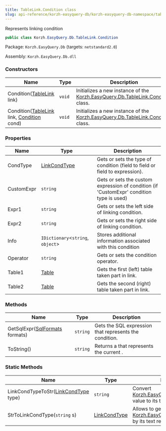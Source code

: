 ```yaml
---
title: TableLink.Condition class
slug: api-reference/korzh-easyquery-db/korzh-easyquery-db-namespace/tablelink-condition-class
---
```


Represents linking condition
```csharp
public class Korzh.EasyQuery.Db.TableLink.Condition

```
Package: `Korzh.EasyQuery.Db` (targets: `netstandard2.0`)

Assembly: `Korzh.EasyQuery.Db.dll`

### Constructors

| Name | Type | Description | 
| --- | --- | --- | 
| Condition([TableLink](//easyquery/docs/api-reference/korzh-easyquery-db/korzh-easyquery-db-namespace/tablelink-class) link) | `void` | Initializes a new instance of the [Korzh.EasyQuery.Db.TableLink.Condition](//easyquery/docs/api-reference/korzh-easyquery-db/korzh-easyquery-db-namespace/tablelink-class) class. | 
| Condition([TableLink](//easyquery/docs/api-reference/korzh-easyquery-db/korzh-easyquery-db-namespace/tablelink-class) link, [Condition](//easyquery/docs/api-reference/korzh-easyquery-db/korzh-easyquery-db-namespace/tablelink-condition-class) cond) | `void` | Initializes a new instance of the [Korzh.EasyQuery.Db.TableLink.Condition](//easyquery/docs/api-reference/korzh-easyquery-db/korzh-easyquery-db-namespace/tablelink-class) class. | 


### Properties

| Name | Type | Description | 
| --- | --- | --- | 
| CondType | [LinkCondType](//easyquery/docs/api-reference/korzh-easyquery-db/korzh-easyquery-db-namespace/linkcondtype-enum) | Gets or sets the type of condition (field to field or field to expression). | 
| CustomExpr | `string` | Gets or sets the custom expression of condition (if 'CustomExpr' condition type is used) | 
| Expr1 | `string` | Gets or sets the left side of linking condition. | 
| Expr2 | `string` | Gets or sets the right side of linking condition. | 
| Info | `IDictionary`&lt;`string`, `object`&gt; | Stores additional information associated with this condition | 
| Operator | `string` | Gets or sets the condition operator. | 
| Table1 | [Table](//easyquery/docs/api-reference/korzh-easyquery-db/korzh-easyquery-db-namespace/table-class) | Gets the first (left) table taken part in link. | 
| Table2 | [Table](//easyquery/docs/api-reference/korzh-easyquery-db/korzh-easyquery-db-namespace/table-class) | Gets the second (right) table taken part in link. | 


### Methods

| Name | Type | Description | 
| --- | --- | --- | 
| GetSqlExpr([SqlFormats](//easyquery/docs/api-reference/korzh-easyquery-db/korzh-easyquery-db-namespace/sqlformats-class) formats) | `string` | Gets the SQL expression that represents the condition. | 
| ToString() | `string` | Returns a <see cref="T:System.String"></see> that represents the current <see cref="T:System.Object"></see>. | 


### Static Methods

| Name | Type | Description | 
| --- | --- | --- | 
| LinkCondTypeToStr([LinkCondType](//easyquery/docs/api-reference/korzh-easyquery-db/korzh-easyquery-db-namespace/linkcondtype-enum) type) | `string` | Convert [Korzh.EasyQuery.Db.LinkCondType](//easyquery/docs/api-reference/korzh-easyquery-db/korzh-easyquery-db-namespace/linkcondtype-enum) value to its text representation | 
| StrToLinkCondType(`string` s) | [LinkCondType](//easyquery/docs/api-reference/korzh-easyquery-db/korzh-easyquery-db-namespace/linkcondtype-enum) | Allows to get [Korzh.EasyQuery.Db.LinkCondType](//easyquery/docs/api-reference/korzh-easyquery-db/korzh-easyquery-db-namespace/linkcondtype-enum) by its text representation |